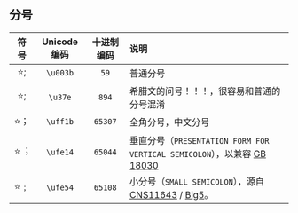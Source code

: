 ## 分号



|  符号  | Unicode编码 |  十进制编码  | 说明                                       |
| :--: | :-------: | :-----: | :--------------------------------------- |
|  ⭐;  | `\u003b`  |  `59`   | 普通分号                                     |
|  ⭐;  |  `\u37e`  |  `894`  | 希腊文的问号！！！，很容易和普通的分号混淆                    |
|  ⭐；  | `\uff1b`  | `65307` | 全角分号，中文分号                                |
|  ⭐︔  | `\ufe14`  | `65044` | 垂直分号（`PRESENTATION FORM FOR VERTICAL SEMICOLON`），以兼容  [GB 18030](https://zh.wikipedia.org/wiki/GB_18030) |
|  ⭐﹔  | `\ufe54`  | `65108` | 小分号（`SMALL SEMICOLON`），源自 [CNS11643](https://zh.wikipedia.org/wiki/CNS11643) / [Big5](https://zh.wikipedia.org/wiki/Big5)。 |